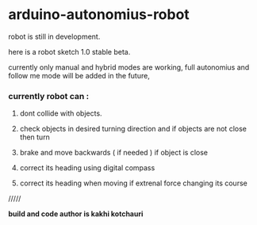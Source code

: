 # arduino-autonomius-robot

robot is still in development.

here is a robot sketch 1.0 stable beta.

currently only manual and hybrid modes are working, full autonomius and follow me mode will be added in the future,

### currently robot can :

1) dont collide with objects.

2) check objects in desired turning direction and if objects are not close then turn

3) brake and move backwards ( if needed ) if object is close

4) correct its heading using digital compass

5) correct its heading when moving if extrenal force changing its course 


/////

**build and code author is kakhi kotchauri**
